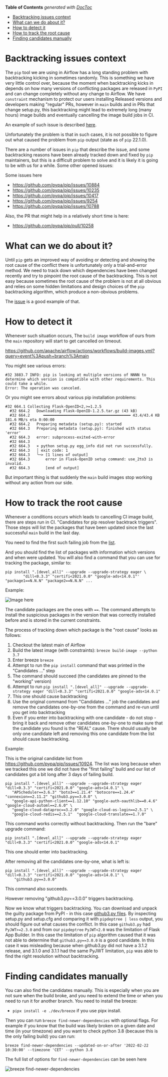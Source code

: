 <!--
 Licensed to the Apache Software Foundation (ASF) under one
 or more contributor license agreements.  See the NOTICE file
 distributed with this work for additional information
 regarding copyright ownership.  The ASF licenses this file
 to you under the Apache License, Version 2.0 (the
 "License"); you may not use this file except in compliance
 with the License.  You may obtain a copy of the License at

   http://www.apache.org/licenses/LICENSE-2.0

 Unless required by applicable law or agreed to in writing,
 software distributed under the License is distributed on an
 "AS IS" BASIS, WITHOUT WARRANTIES OR CONDITIONS OF ANY
 KIND, either express or implied.  See the License for the
 specific language governing permissions and limitations
 under the License.
-->

<!-- START doctoc generated TOC please keep comment here to allow auto update -->
<!-- DON'T EDIT THIS SECTION, INSTEAD RE-RUN doctoc TO UPDATE -->
**Table of Contents**  *generated with [DocToc](https://github.com/thlorenz/doctoc)*

- [Backtracking issues context](#backtracking-issues-context)
- [What can we do about it?](#what-can-we-do-about-it)
- [How to detect it](#how-to-detect-it)
- [How to track the root cause](#how-to-track-the-root-cause)
- [Finding candidates manually](#finding-candidates-manually)

<!-- END doctoc generated TOC please keep comment here to allow auto update -->

# Backtracking issues context

The `pip` tool we are using in Airflow has a long standing problem with backtracking kicking in sometimes
randomly. This is something we have very little control over, because the moment when backtracking kicks in
depends on how many versions of conflicting packages are released in `PyPI` and can change completely without
any change to Airflow. We have `constraint` mechanism to protect our users installing Released versions
and developers making "regular" PRs, however in `main` builds and in PRs that change setup.py, this
backtracking might lead to extremely long (many hours) image builds and eventually cancelling the
image build jobs in CI.

An example of such issue is described [here](https://github.com/pypa/pip/issues/10924).

Unfortunately the problem is that in such cases, it is not possible to figure out what caused the
problem from `pip` output (state as of `pip` 22.1.0).

There are a number of issues in `pip` that describe the issue, and some backtracking reasons have been already
tracked down and fixed by `pip` maintainers, but this is a difficult problem to solve and it is likely it
is going to be with us for a while. Some other opened issues:

Some issues here

* https://github.com/pypa/pip/issues/10884
* https://github.com/pypa/pip/issues/10235
* https://github.com/pypa/pip/issues/10417
* https://github.com/pypa/pip/issues/9254
* https://github.com/pypa/pip/issues/10788

Also, the PR that might help in a relatively short time is here:

* https://github.com/pypa/pip/pull/10258

# What can we do about it?

Until `pip` gets an improved way of avoiding or detecting and showing the root cause of the conflict there
is unfortunately only a trial-and-error method. We need to track down which dependencies have been changed
recently and try to pinpoint the root cause of the backtracking. This is not easy because sometimes
the root cause of the problem is not at all obvious and relies on some hidden limitations and design choices
of the `pip` backtracking algorithm, which produce a non-obvious problems.

The [issue](https://github.com/pypa/pip/issues/10924) is a good example of that.

# How to detect it

Whenever such situation occurs, The `build image` workflow of ours from the `main` repository will start to
get cancelled on timeout.

https://github.com/apache/airflow/actions/workflows/build-images.yml?query=event%3Apush+branch%3Amain

You might see various errors:

```
#32 3883.7 INFO: pip is looking at multiple versions of NNNN to determine which version is compatible with other requirements. This could take a while.
Error: The operation was canceled.
```

Or you might see errors about various pip installation problems:

```
#32 664.1 Collecting Flask-OpenID<2,>=1.2.5
  #32 664.2   Downloading Flask-OpenID-1.2.5.tar.gz (43 kB)
  #32 664.2      ━━━━━━━━━━━━━━━━━━━━━━━━━━━━━━━━━━━━━━━ 43.4/43.4 KB 181.6 MB/s eta 0:00:00
  #32 664.2   Preparing metadata (setup.py): started
  #32 664.3   Preparing metadata (setup.py): finished with status 'error'
  #32 664.3   error: subprocess-exited-with-error
  #32 664.3
  #32 664.3   × python setup.py egg_info did not run successfully.
  #32 664.3   │ exit code: 1
  #32 664.3   ╰─> [1 lines of output]
  #32 664.3       error in Flask-OpenID setup command: use_2to3 is invalid.
  #32 664.3       [end of output]
```

But important thing is that suddenly the `main` build images stop working without any action from our side.

# How to track the root cause

Whenever a conditions occurs which leads to cancelling CI image build, there are steps run in CI.
"Candidates for pip resolver backtrack triggers". Those steps will list the packages that have been
updated since the last successful `main` build in the last day.

You need to find the first such failing job from the
[list](https://github.com/apache/airflow/actions/workflows/build-images.yml?query=event%3Apush+branch%3Amain).

And you should find the list of packages with information which versions and when were updated. You will
also find a command that you can use for tracking the package, similar to:

```shell
pip install ".[devel_all]" --upgrade --upgrade-strategy eager \
        "dill<0.3.3" "certifi<2021.0.0" "google-ads<14.0.1"' "package1==N.N.N" "package2==N.N.N" ...
```

Example:

![Image here](../images/candidates_for_backtrack_triggers.png)

The candidate packages are the ones with `==`. The command attempts to install the suspicious packages in
the version that was correctly installed before and is stored in the current constraints.

The process of tracking down which package is the "root cause" looks as follows:

1. Checkout the latest main of Airflow
2. Build the latest image (with constraints): `breeze build-image --python 3.7`
3. Enter breeze `breeze`
4. Attempt to run the `pip install` command that was printed in the "Candidates ..." step
5. The command should succeed (the candidates are pinned to the "working" version)
6. Attempt to run `pip install ".[devel_all]" --upgrade --upgrade-strategy eager "dill<0.3.3" "certifi<2021.0.0" "google-ads<14.0.1"`
7. This one should cause backtracking
8. Use the original command from "Candidates ..." job the candidates and remove the candidates one-by-one
   from the command and re-run until you get into backtracking
9. Even if you enter into backtracking with one candidate - do not stop - bring it back and remove other
   candidates one-by-one to make sure that the candidate you found is the "REAL" cause. There should usually
   be only one candidate left and removing this one candidate from the list should cause backtracking.

Example:

This is the original candidate list from https://github.com/pypa/pip/issues/10924. The list was long because
when we tracked this one we did not have the "first failing" build and our list of candidates got a bit long
after 3 days of failing build.

```shell
pip install ".[devel_all]" --upgrade --upgrade-strategy eager "dill<0.3.3" "certifi<2021.0.0" "google-ads<14.0.1" \
   "APScheduler==3.6.3" "boto3==1.21.4" "botocore==1.24.4" "connexion==2.11.2" "github3.py==3.0.0" \
   "google-api-python-client==1.12.10" "google-auth-oauthlib==0.4.6" "google-cloud-automl==2.6.0" \
   "google-cloud-dataproc==3.2.0" "google-cloud-os-login==2.5.1" \
   "google-cloud-redis==2.5.1"  "google-cloud-translate==1.7.0"
```

This command works correctly without backtracking. Then run the "bare" upgrade command:

```shell
pip install ".[devel_all]" --upgrade --upgrade-strategy eager "dill<0.3.3" "certifi<2021.0.0" "google-ads<14.0.1"
```

This one should enter into backtracking.

After removing all the candidates one-by-one, what is left is:

```shell
pip install ".[devel_all]" --upgrade --upgrade-strategy eager "dill<0.3.3" "certifi<2021.0.0" "google-ads<14.0.1" \
    "github3.py==3.0.0"
```

This command also succeeds.

However removing "github3.py==3.0.0" triggers backtracking.

Now we know what triggers backtracking. You can download and unpack the guilty package from PyPI -
in this case [github3.py files](https://pypi.org/project/github3.py/#files).
By inspecting setup.py and setup.cfg and comparing it with `pipdeptree | less` output, you should figure out
what causes the conflict. In this case `github3.py` had `PyJWT>=2.3.0` and from our `pipdeptree`
`PyJWT<2.0` was the limitation of Flask App Builder. In this case the limitation of `pip` algorithm caused
that it was not able to determine that `github3.py==3.0.0` is a good candidate. In this case it was misleading
because when github3.py did not have a 3.1.2 release, and 3.1.0 and 3.1.1 had the same PyJWT limitation, `pip`
was able to find the right resolution without backtracking.

# Finding candidates manually

You can also find the candidates manually. This is especially when you are not sure when the build broke,
and you need to extend the time or when you need to run it for another branch.
You need to install the breeze:

* `pipx install -e ./dev/breeze` if you use pipx install.

Then you can run ``breeze find-newer-dependencies`` with optional flags.
For example if you know that the build  was likely broken on a given date and time
(in your timezone) and you want to check python 3.8 (because this is the only
failing build) you can run:

```
breeze find-newer-dependencies --updated-on-or-after '2022-02-22 10:30:00' --timezone 'CET' --python 3.8
```

The full list of options for `find-newer-dependencies` can be seen here

![breeze find-newer-dependencies](../images/breeze/output-find-newer-dependencies.svg)
